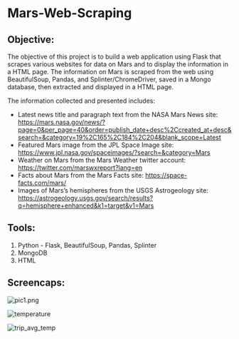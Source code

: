 # Mars-Web-Scraping

## **Objective:**
The objective of this project is to build a web application using Flask that scrapes various websites for data on Mars and to display the information in a HTML page. The information on Mars is scraped from the web using BeautifulSoup, Pandas, and Splinter/ChromeDriver, saved in a Mongo database, then extracted and displayed in a HTML page. 

The information collected and presented includes: 
* Latest news title and paragraph text from the NASA Mars News site: https://mars.nasa.gov/news/?page=0&per_page=40&order=publish_date+desc%2Ccreated_at+desc&search=&category=19%2C165%2C184%2C204&blank_scope=Latest
* Featured Mars image from the JPL Space Image site: https://www.jpl.nasa.gov/spaceimages/?search=&category=Mars
* Weather on Mars from the Mars Weather twitter account: https://twitter.com/marswxreport?lang=en
* Facts about Mars from the Mars Facts site: https://space-facts.com/mars/
* Images of Mars’s hemispheres from the USGS Astrogeology site: https://astrogeology.usgs.gov/search/results?q=hemisphere+enhanced&k1=target&v1=Mars

## **Tools:**
1. Python - Flask, BeautifulSoup, Pandas, Splinter
2. MongoDB
3. HTML

## **Screencaps:**
![pic1.png](images/precipitation_scores.png)

![temperature](images/temperature.png)

![trip_avg_temp](images/trip_avg_temp.png)